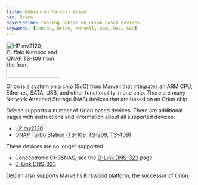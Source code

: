 ```yaml
---
title: Debian on Marvell Orion
nav: Orion
description: running Debian on Orion based devices
keywords: [Debian, Orion, Marvell, ARM, NAS, SoC]
---
```


<div class="right">
<img src = "images/r_mv2120_kurobox_ts109.jpg" class="border" alt="HP mv2120, Buffalo Kurobox and QNAP TS-109 from the front" width="148" height="97" />
</div>

Orion is a system on a chip (SoC) from Marvell that integrates an ARM CPU,
Ethernet, SATA, USB, and other functionality in one chip.  There are many
Network Attached Storage (NAS) devices that are based on an Orion chip.

Debian supports a number of Orion based devices.  There are additional
pages with instructions and information about all supported devices:

<ul>
<li><a href = "hp/mv2120/">HP mv2120</a></li>
<li><a href = "qnap/">QNAP Turbo Station (TS-109, TS-209, TS-409)</a></li>
</ul>

These devices are no longer supported:

<ul>
<li>Conceptronic CH3SNAS, see the <a href = "d-link/dns-323/">D-Link DNS-323</a> page.</li>
<li><a href = "d-link/dns-323/">D-Link DNS-323</a></li>
</ul>

Debian also supports Marvell's <a href = "../kirkwood/">Kirkwood
platform</a>, the successor of Orion.

